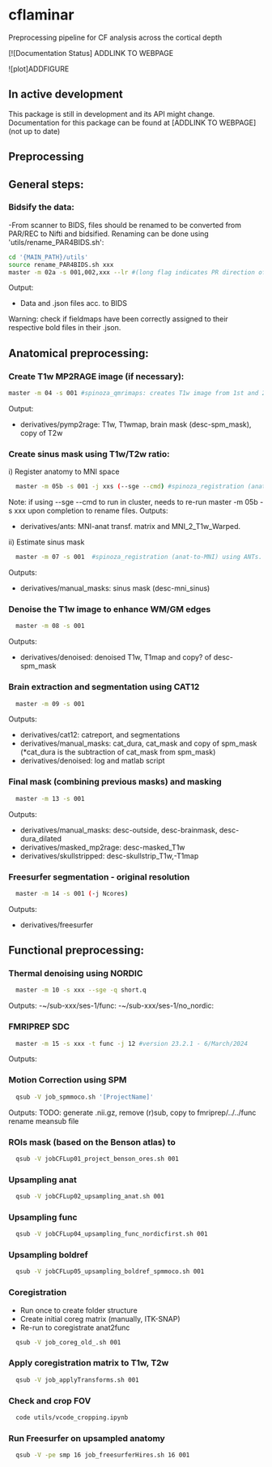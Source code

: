 # cflaminar
Preprocessing pipeline for CF analysis across the cortical depth

[![Documentation Status] ADDLINK TO WEBPAGE

![plot]ADDFIGURE

## In active development
This package is still in development and its API might change. Documentation for this package can be found at [ADDLINK TO WEBPAGE] (not up to date)

## Preprocessing

## General steps:

### Bidsify the data:

-From scanner to BIDS, files should be renamed to be converted from PAR/REC to Nifti and bidsified. Renaming can be done using 'utils/rename_PAR4BIDS.sh':

```bash
cd '{MAIN_PATH}/utils'
source rename_PAR4BIDS.sh xxx
master -m 02a -s 001,002,xxx --lr #(long flag indicates PR direction of BOLD files; subjects separated with commas without spaces)
```
  Output:
  - Data and .json files acc. to BIDS

  Warning: check if fieldmaps have been correctly assigned to their respective bold files in their .json.

## Anatomical preprocessing:

### Create T1w MP2RAGE image (if necessary):
```bash
master -m 04 -s 001 #spinoza_qmrimaps: creates T1w image from 1st and 2nd inversion images using Pymp2rage
```
  Output:
  - derivatives/pymp2rage: T1w, T1wmap, brain mask (desc-spm_mask), copy of T2w

### Create sinus mask using T1w/T2w ratio:
i) Register anatomy to MNI space  
```bash
  master -m 05b -s 001 -j xxs (--sge --cmd) #spinoza_registration (anat-to-MNI) using ANTs. Matrix is necessary for sinus mask (-m 07).
```
Note: if using --sge --cmd to run in cluster, needs to re-run master -m 05b -s xxx upon completion to rename files.
  Outputs:
  - derivatives/ants: MNI-anat transf. matrix and MNI_2_T1w_Warped.

ii) Estimate sinus mask
```bash
  master -m 07 -s 001  #spinoza_registration (anat-to-MNI) using ANTs. Matrix is necessary for sinus mask (-m 07).
```
  Outputs:
  - derivatives/manual_masks: sinus mask (desc-mni_sinus)

### Denoise the T1w image to enhance WM/GM edges
```bash
  master -m 08 -s 001  
```
Outputs:
- derivatives/denoised: denoised T1w, T1map and copy? of desc-spm_mask

### Brain extraction and segmentation using CAT12
```bash
  master -m 09 -s 001  
```
Outputs:
- derivatives/cat12: catreport, and segmentations
- derivatives/manual_masks: cat_dura, cat_mask and copy of spm_mask (*cat_dura is the subtraction of cat_mask from spm_mask)
- derivatives/denoised: log and matlab script

### Final mask (combining previous masks) and masking
```bash
  master -m 13 -s 001  
```
Outputs:
- derivatives/manual_masks: desc-outside, desc-brainmask, desc-dura_dilated
- derivatives/masked_mp2rage: desc-masked_T1w
- derivatives/skullstripped: desc-skullstrip_T1w,-T1map

### Freesurfer segmentation - original resolution
```bash
  master -m 14 -s 001 (-j Ncores)   
```
Outputs:
- derivatives/freesurfer


## Functional preprocessing:

### Thermal denoising using NORDIC
```bash
  master -m 10 -s xxx --sge -q short.q
```
Outputs:
-~/sub-xxx/ses-1/func:
-~/sub-xxx/ses-1/no_nordic:

### FMRIPREP SDC
```bash
  master -m 15 -s xxx -t func -j 12 #version 23.2.1 - 6/March/2024
```
Outputs:


### Motion Correction using SPM
```bash
  qsub -V job_spmmoco.sh '[ProjectName]'
```
Outputs:
TODO: generate .nii.gz, remove (r)sub, copy to fmriprep/../../func 
      rename meansub file

### ROIs mask (based on the Benson atlas) to 
```bash
  qsub -V jobCFLup01_project_benson_ores.sh 001
```    
### Upsampling anat
```bash
  qsub -V jobCFLup02_upsampling_anat.sh 001
```
### Upsampling func
```bash
  qsub -V jobCFLup04_upsampling_func_nordicfirst.sh 001
```
### Upsampling boldref
```bash
  qsub -V jobCFLup05_upsampling_boldref_spmmoco.sh 001
```
### Coregistration
- Run once to create folder structure
- Create initial coreg matrix (manually, ITK-SNAP)
- Re-run to coregistrate anat2func

```bash
  qsub -V job_coreg_old_.sh 001
```
### Apply coregistration matrix to T1w, T2w

```bash
  qsub -V job_applyTransforms.sh 001
```

### Check and crop FOV
```bash
  code utils/vcode_cropping.ipynb
```
### Run Freesurfer on upsampled anatomy 
```bash
  qsub -V -pe smp 16 job_freesurferHires.sh 16 001
```
